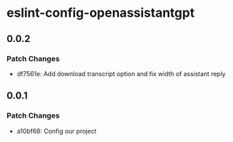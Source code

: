 # eslint-config-openassistantgpt

## 0.0.2

### Patch Changes

- df7561e: Add download transcript option and fix width of assistant reply

## 0.0.1

### Patch Changes

- a10bf68: Config our project
